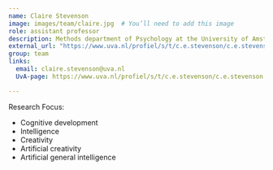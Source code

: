 ```yaml
---
name: Claire Stevenson
image: images/team/claire.jpg  # You’ll need to add this image
role: assistant professor
description: Methods department of Psychology at the University of Amsterdam
external_url: "https://www.uva.nl/profiel/s/t/c.e.stevenson/c.e.stevenson.html"
group: team
links:
  email: claire.stevenson@uva.nl
  UvA-page: https://www.uva.nl/profiel/s/t/c.e.stevenson/c.e.stevenson.html

---
```


Research Focus: 
- Cognitive development  
- Intelligence  
- Creativity  
- Artificial creativity  
- Artificial general intelligence  


